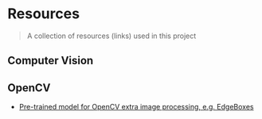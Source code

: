# Resources #

> A collection of resources (links) used in this project

## Computer Vision ##

## OpenCV ##

- [Pre-trained model for OpenCV extra image processing, e.g. EdgeBoxes](https://github.com/opencv/opencv_extra/blob/master/testdata/cv/ximgproc/model.yml.gz)
